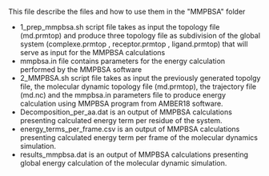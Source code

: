This file describe the files and how to use them in the "MMPBSA" folder

- 1_prep_mmpbsa.sh script file takes as input the topology file (md.prmtop) and produce three topology file as subdivision of the global system (complexe.prmtop , receptor.prmtop , ligand.prmtop) that will serve as input for the MMPBSA calculations
- mmpbsa.in file contains parameters for the energy calculation performed by the MMPBSA software 
- 2_MMPBSA.sh script file takes as input the previously generated topolgy file, the molecular dynamic topology file (md.prmtop), the trajectory file (md.nc) and the mmpbsa.in parameters file to produce energy calculation using MMPBSA program from AMBER18 software.
- Decomposition_per_aa.dat is an output of MMPBSA calculations presenting calculated energy term per residue of the system.
- energy_terms_per_frame.csv is an output of MMPBSA calculations presenting calculated energy term per frame of the molecular dynamics simulation.
- results_mmpbsa.dat is an output of MMPBSA calculations presenting global energy calculation of the molecular dynamic simulation.
